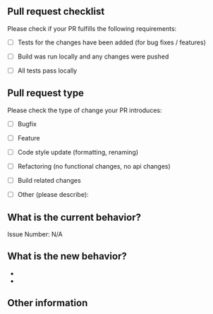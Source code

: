<!-- Please refer to the contributing documentation for any questions on submitting a pull request: https://github.com/arkantos493/dynarray/blob/main/CONTRIBUTING.md -->

## Pull request checklist

Please check if your PR fulfills the following requirements:
- [ ] Tests for the changes have been added (for bug fixes / features)
- [ ] Build was run locally and any changes were pushed
- [ ] All tests pass locally


## Pull request type

<!-- Please try to limit your pull request to one type, submit multiple pull requests if needed. --> 

Please check the type of change your PR introduces:
- [ ] Bugfix
- [ ] Feature
- [ ] Code style update (formatting, renaming)
- [ ] Refactoring (no functional changes, no api changes)
- [ ] Build related changes
- [ ] Other (please describe): 


## What is the current behavior?
<!-- Please describe the current behavior that you are modifying, or link to a relevant issue. -->

Issue Number: N/A


## What is the new behavior?
<!-- Please describe the behavior or changes that are being added by this PR. -->

-
-


## Other information

<!-- Any other information that is important to this PR. -->
